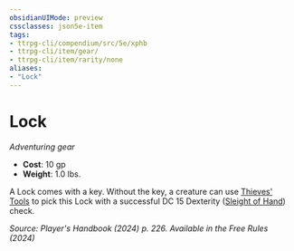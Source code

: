```yaml
---
obsidianUIMode: preview
cssclasses: json5e-item
tags:
- ttrpg-cli/compendium/src/5e/xphb
- ttrpg-cli/item/gear/
- ttrpg-cli/item/rarity/none
aliases: 
- "Lock"
---
```

# Lock
*Adventuring gear*  


- **Cost**: 10 gp
- **Weight**: 1.0 lbs.

A Lock comes with a key. Without the key, a creature can use [Thieves' Tools](2-Mechanics/CLI/items/thieves-tools-xphb.md) to pick this Lock with a successful DC 15 Dexterity ([Sleight of Hand](2-Mechanics/CLI/rules/skills.md#Sleight%20of%20Hand)) check.

*Source: Player's Handbook (2024) p. 226. Available in the Free Rules (2024)*